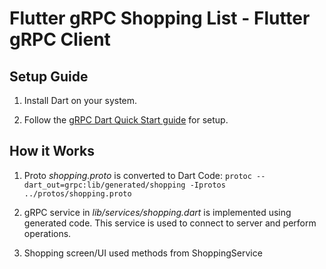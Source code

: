 # Flutter gRPC Shopping List - Flutter gRPC Client

## Setup Guide

1. Install Dart on your system.

2. Follow the [gRPC Dart Quick Start guide](https://grpc.io/docs/languages/dart/quickstart/) for
   setup.

## How it Works

1. Proto *shopping.proto* is converted to Dart Code:
   `
   protoc --dart_out=grpc:lib/generated/shopping -Iprotos ../protos/shopping.proto
   `

2. gRPC service in *lib/services/shopping.dart* is implemented using generated code. This service is
   used to connect to server and perform operations.

3. Shopping screen/UI used methods from ShoppingService

